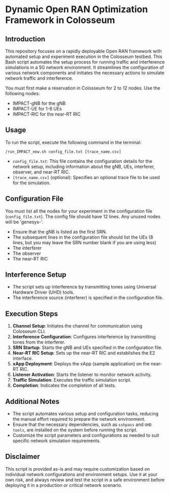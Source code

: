 # Dynamic Open RAN Optimization Framework in Colosseum 

## Introduction
This repository focuses on a rapidly deployable Open RAN framework with automated setup and experiment execution in the Colosseum testbed.
This Bash script automates the setup process for running traffic and interference simulations in a 5G network environment. It streamlines the configuration of various network components and initiates the necessary actions to simulate network traffic and interference.

You must first make a reservation in Colosseum for 2 to 12 nodes. Use the following nodes:
- IMPACT-gNB for the gNB
- IMPACT-UE for 1-8 UEs
- IMPACT-RIC for the near-RT RIC

## Usage
To run the script, execute the following command in the terminal:
```
/run_IMPACT_new.sh config_file.txt [trace_name.csv]
```
- `config_file.txt`: This file contains the configuration details for the network setup, including information about the gNB, UEs, interferer, observer, and near-RT RIC.
- `[trace_name.csv]` (optional): Specifies an optional trace file to be used for the simulation.

## Configuration File
You must list all the nodes for your experiment in the configuration file (`config_file.txt`). The config file should have 12 lines. Any unused nodes will be 'genesys-'.
- Ensure that the gNB is listed as the first SRN.
- The subsequent lines in the configuration file should list the UEs (8 lines, but you  may leave the SRN number blank if you are using less)
- The interferer
- The observer
- The near-RT RIC
  
## Interference Setup
- The script sets up interference by transmitting tones using Universal Hardware Driver (UHD) tools.
- The interference source (interferer) is specified in the configuration file.

## Execution Steps
1. **Channel Setup**: Initiates the channel for communication using Colosseum CLI.
2. **Interference Configuration**: Configures interference by transmitting tones from the interferer.
3. **SRN Startup**: Starts the gNB and UEs specified in the configuration file.
4. **Near-RT RIC Setup**: Sets up the near-RT RIC and establishes the E2 interface.
5. **xApp Deployment**: Deploys the xApp (sample application) on the near-RT RIC.
6. **Listener Activation**: Starts the listener to monitor network activity.
7. **Traffic Simulation**: Executes the traffic simulation script.
8. **Completion**: Indicates the completion of all tests.

## Additional Notes
- The script automates various setup and configuration tasks, reducing the manual effort required to prepare the network environment.
- Ensure that the necessary dependencies, such as `sshpass` and `UHD tools`, are installed on the system before running the script.
- Customize the script parameters and configurations as needed to suit specific network simulation requirements.

## Disclaimer
This script is provided as-is and may require customization based on individual network configurations and environment setups. Use it at your own risk, and always review and test the script in a safe environment before deploying it in a production or critical network scenario.

